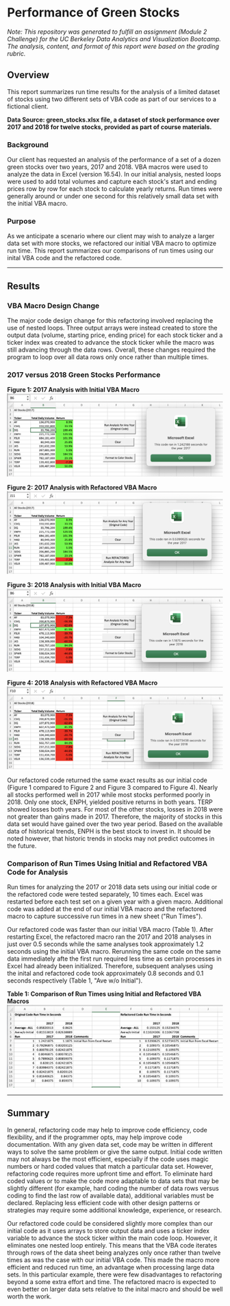 # Performance of Green Stocks

*Note: This repository was generated to fulfill an assignment (Module 2 Challenge) for the UC Berkeley Data Analytics and Visualization Bootcamp. The analysis, content, and format of this report were based on the grading rubric.*


## Overview
This report summarizes run time results for the analysis of a limited dataset of stocks using two different sets of VBA code as part of our services to a fictional client.

**Data Source: green_stocks.xlsx file, a dataset of stock performance over 2017 and 2018 for twelve stocks, provided as part of course materials.**

### Background

Our client has requested an analysis of the performance of a set of a dozen green stocks over two years, 2017 and 2018. VBA macros were used to analyze the data in Excel (version 16.54). In our initial analysis, nested loops were used to add total volumes and capture each stock's start and ending prices row by row for each stock to calculate yearly returns. Run times were generally around or under one second for this relatively small data set with the initial VBA macro.


### Purpose

As we anticipate a scenario where our client may wish to analyze a larger data set with more stocks, we refactored our initial VBA macro to optimize run time. This report summarizes our comparisons of run times using our inital VBA code and the refactored code.


---

## Results

### VBA Macro Design Change
The major code design change for this refactoring involved replacing the use of nested loops.
Three output arrays were instead created to store the output data (volume, starting price, ending price) for each stock ticker and a ticker index was created to advance the stock ticker while the macro was still advancing through the data rows. Overall, these changes required the program to loop over all data rows only once rather than multiple times.


### 2017 versus 2018 Green Stocks Performance

**Figure 1: 2017 Analysis with Initial VBA Macro**
![Initial_2017.png](/Other_Screen_Shots/Initial_2017.png)

**Figure 2: 2017 Analysis with Refactored VBA Macro**
![VBA_Challenge_2017.png](/Resources/VBA_Challenge_2017.png)

**Figure 3: 2018 Analysis with Initial VBA Macro**
![Initial_2018.png](/Other_Screen_Shots/Initial_2018.png)

**Figure 4: 2018 Analysis with Refactored VBA Macro**
![VBA_Challenge_2018.png](/Resources/VBA_Challenge_2018.png)

Our refactored code returned the same exact results as our initial code (Figure 1 compared to Figure 2 and Figure 3 compared to Figure 4). Nearly all stocks performed well in 2017 while most stocks performed poorly in 2018. Only one stock, ENPH, yielded positive returns in both years. TERP showed losses both years. For most of the other stocks, losses in 2018 were not greater than gains made in 2017. Therefore, the majority of stocks in this data set would have gained over the two year period. Based on the available data of historical trends, ENPH is the best stock to invest in. It should be noted however, that historic trends in stocks may not predict outcomes in the future.


### Comparison of Run Times Using Initial and Refactored VBA Code for Analysis
Run times for analyzing the 2017 or 2018 data sets using our initial code or the refactored code were tested separately, 10 times each. Excel was restarted before each test set on a given year with a given macro. Additional code was added at the end of our initial VBA macro and the refactored macro to capture successive run times in a new sheet ("Run Times"). 

Our refactored code was faster than our initial VBA macro (Table 1). After restarting Excel, the refactored macro ran the 2017 and 2018 analyses in just over 0.5 seconds while the same analyses took approximately 1.2 seconds using the initial VBA macro. Rerunning the same code on the same data immediately afte the first run required less time as certain processes in Excel had already been initialized. Therefore, subsequent analyses using the inital and refactored code took approximately 0.8 seconds and 0.1 seconds respectively (Table 1, "Ave w/o Initial").

**Table 1: Comparison of Run Times using Initial and Refactored VBA Macros** 
![Table1.png](/Other_Screen_Shots/Table1.png)

---

## Summary

In general, refactoring code may help to improve code efficiency, code flexibility, and if the programmer opts, may help improve code documentation. With any given data set, code may be written in different ways to solve the same problem or give the same output. Initial code written may not always be the most efficient, especially if the code uses magic numbers or hard coded values that match a particular data set. However, refactoring code requires more upfront time and effort. To eliminate hard coded values or to make the code more adaptable to data sets that may be slightly different (for example, hard coding the number of data rows versus coding to find the last row of available data), additional variables must be declared. Replacing less efficient code with other design patterns or strategies may require some additional knowledge, experience, or research. 

Our refactored code could be considered slightly more complex than our initial code as it uses arrays to store output data and uses a ticker index variable to advance the stock ticker within the main code loop. However, it eliminates one nested loop entirely. This means that the VBA code iterates through rows of the data sheet being analyzes only once rather than twelve times as was the case with our initial VBA code. This made the macro more efficient and reduced run time, an advantage when processing large data sets. In this particular example, there were few disadvantages to refactoring beyond a some extra effort and time. The refactored macro is expected to even better on larger data sets relative to the inital macro and should be well worth the work.


